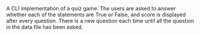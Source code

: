 A CLI implementation of a quiz game. The users are asked to answer whether each of the statements are True or False, and score is displayed after every question. There is a new question each time until all the question in the data file has been asked.